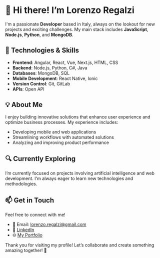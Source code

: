 # 👋 Hi there! I’m Lorenzo Regalzi

I'm a passionate **Developer** based in Italy, always on the lookout for new projects and exciting challenges. My main stack includes **JavaScript**, **Node.js**, **Python**, and **MongoDB**.

## 🚀 Technologies & Skills

- **Frontend**: Angular, React, Vue, Next.js, HTML, CSS
- **Backend**: Node.js, Python, C#, Java
- **Databases**: MongoDB, SQL
- **Mobile Development**: React Native, Ionic
- **Version Control**: Git, GitLab
- **APIs**: Open API

## 💡 About Me

I enjoy building innovative solutions that enhance user experience and optimize business processes. My experience includes:
- Developing mobile and web applications
- Streamlining workflows with automated solutions
- Analyzing and improving product performance

## 🔍 Currently Exploring

I’m currently focused on projects involving artificial intelligence and web development. I'm always eager to learn new technologies and methodologies.

## 📫 Get in Touch

Feel free to connect with me!  
- 📧 Email: lorenzo.regalzi@gmail.com  
- 💼 [LinkedIn](your-linkedin-url)  
- 🌐 [My Portfolio](your-portfolio-url)

Thank you for visiting my profile! Let’s collaborate and create something amazing together! 🚀
